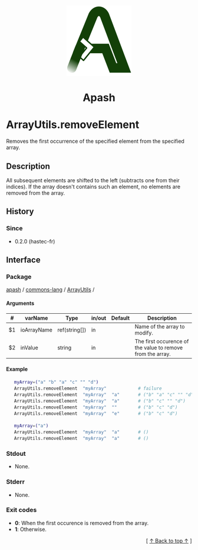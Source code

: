 
<div align='center' id='apash-top'>
  <a href='https://github.com/hastec-fr/apash'>
    <img alt='apash-logo' src='../../../../../../assets/apash-logo.svg'/>
  </a>

  # Apash
</div>


# ArrayUtils.removeElement
Removes the first occurrence of the specified element from the specified array.
## Description
   All subsequent elements are shifted to the left (subtracts one from their indices). 
   If the array doesn't contains such an element, no elements are removed from the array.

## History
### Since
  * 0.2.0 (hastec-fr)

## Interface
### Package
<!-- apash.packageBegin -->
[apash](../../../apash.md) / [commons-lang](../../commons-lang.md) / [ArrayUtils](../ArrayUtils.md) / 
<!-- apash.packageEnd -->

#### Arguments
 | #      | varName        | Type          | in/out   | Default    | Description                          |
 |--------|----------------|---------------|----------|------------|--------------------------------------|
 | $1     | ioArrayName    | ref(string[]) | in       |            |  Name of the array to modify.        |
 | $2     | inValue        | string        | in       |            |  The first occurence of the value to remove from the array.  |

#### Example
 ```bash
    myArray=("a" "b" "a" "c" "" "d")
    ArrayUtils.removeElement  "myArray"            # failure
    ArrayUtils.removeElement  "myArray"  "a"       # ("b" "a" "c" "" "d")
    ArrayUtils.removeElement  "myArray"  "a"       # ("b" "c" "" "d")
    ArrayUtils.removeElement  "myArray"  ""        # ("b" "c" "d")
    ArrayUtils.removeElement  "myArray"  "e"       # ("b" "c" "d")

    myArray=("a")
    ArrayUtils.removeElement  "myArray"  "a"       # ()
    ArrayUtils.removeElement  "myArray"  "a"       # ()
 ```

### Stdout
  * None.
### Stderr
  * None.

### Exit codes
  * **0**: When the first occurence is removed from the array.
  * **1**: Otherwise.

  <div align='right'>[ <a href='#apash-top'>↑ Back to top ↑</a> ]</div>

